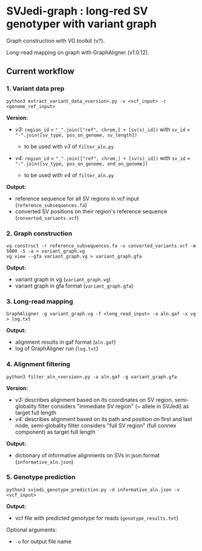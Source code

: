 # SVJedi-graph : long-red SV genotyper with variant graph

Graph construction with VG toolkit (v?).

Long-read mapping on graph with GraphAligner (v1.0.12).

## Current workflow

### 1. Variant data prep

```
python3 extract_variant_data_<version>.py -v <vcf_input> -r <genome_ref_input> 
```

**Version:**

* _v3:_ `region_id` = `"_".join(["ref", chrom,] + [sv(s)_id])` with `sv_id` = `"-".join([sv_type, pos_on_genome, sv_length])`
    * to be used with _v3_ of `filter_aln.py`

* _v4:_ `region_id` = `"_".join(["ref", chrom,] + [sv(s)_id])` with `sv_id` = `"-".join([sv_type, pos_on_genome, end_on_genome])`
    * to be used with _v4_ of `filter_aln.py`

**Output:** 

* reference sequence for all SV regions in vcf input (`reference_subsequences.fa`)
* converted SV positions on their region's reference sequence (`converted_variants.vcf`)


### 2. Graph construction

```
vg construct -r reference_subsequences.fa -v converted_variants.vcf -m 5000 -S -a > variant_graph.vg
vg view --gfa variant_graph.vg > variant_graph.gfa
```

**Output:** 

* variant graph in vg (`variant_graph.vg`)
* variant graph in gfa format (`variant_graph.gfa`)

### 3. Long-read mapping

```
GraphAligner -g variant_graph.vg -f <long_read_input> -a aln.gaf -x vg > log.txt
```

**Output:** 

* alignment results in gaf format (`aln.gaf`)
* log of GraphAligner run (`log.txt`)

### 4. Alignment filtering

```
python3 filter_aln_<version>.py -a aln.gaf -g variant_graph.gfa
```
**Version:**

* _v3:_ describes alignment based on its coordinates on SV region, semi-globality filter considers "immediate SV region" (~ allele in SVJedi) as target full length
* _v4:_ describes alignment based on its path and position on first and last node, semi-globality filter considers "full SV region" (full connex component) as target full length

**Output:** 

* dictionary of informative alignments on SVs in json format (`informative_aln.json`)

### 5. Genotype prediction

```
python3 svjedi_genotype_prediction.py -d informative_aln.json -v <vcf_input>
```

**Output:** 

* vcf file with predicted genotype for reads (`genotype_results.txt`)

Optional arguments: 

* `-o` for output file name
